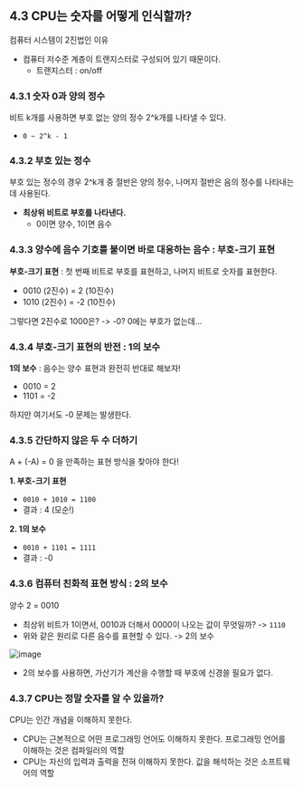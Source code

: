 ## 4.3 CPU는 숫자를 어떻게 인식할까?
컴퓨터 시스템이 2진법인 이유
- 컴퓨터 저수준 계층이 트랜지스터로 구성되어 있기 때문이다.
  - 트랜지스터 : on/off

### 4.3.1 숫자 0과 양의 정수
비트 k개를 사용하면 부호 없는 양의 정수 2^k개를 나타낼 수 있다.
- `0 ~ 2^k - 1`

### 4.3.2 부호 있는 정수
부호 있는 정수의 경우 2^k개 중 절반은 양의 정수, 나머지 절반은 음의 정수를 나타내는 데 사용된다.
- **최상위 비트로 부호를 나타낸다.**
  - 0이면 양수, 1이면 음수


### 4.3.3 양수에 음수 기호를 붙이면 바로 대응하는 음수 : 부호-크기 표현
**부호-크기 표현** : 첫 번째 비트로 부호를 표현하고, 나머지 비트로 숫자를 표현한다.
- 0010 (2진수) = 2 (10진수)
- 1010 (2진수) = -2 (10진수)

그렇다면 2진수로 1000은? -> -0? 0에는 부호가 없는데... 

### 4.3.4 부호-크기 표현의 반전 : 1의 보수
**1의 보수** : 음수는 양수 표현과 완전히 반대로 해보자! 
- 0010 = 2
- 1101 = -2 

하지만 여기서도 -0 문제는 발생한다. 

### 4.3.5 간단하지 않은 두 수 더하기
A + (-A) = 0 을 만족하는 표현 방식을 찾아야 한다!

**1. 부호-크기 표현** 
- `0010 + 1010 = 1100`
- 결과 : 4 (모순!)

**2. 1의 보수**
- `0010 + 1101 = 1111`
- 결과 : -0

### 4.3.6 컴퓨터 친화적 표현 방식 : 2의 보수
양수 2 = 0010
- 최상위 비트가 1이면서, 0010과 더해서 0000이 나오는 값이 무엇일까?
-> `1110` 
- 위와 같은 원리로 다른 음수를 표현할 수 있다. -> 2의 보수

![image](https://blog.kakaocdn.net/dn/bcFlUE/btsznDJgjgM/vFjB7erk1YeP4QS3E6NEP0/img.jpg)

- 2의 보수를 사용하면, 가산기가 계산을 수행할 때 부호에 신경쓸 필요가 없다. 

### 4.3.7 CPU는 정말 숫자를 알 수 있을까?
CPU는 인간 개념을 이해하지 못한다.
- CPU는 근본적으로 어떤 프로그래밍 언어도 이해하지 못한다. 프로그래밍 언어를 이해하는 것은 컴파일러의 역할
- CPU는 자신의 입력과 출력을 전혀 이해하지 못한다. 값을 해석하는 것은 소프트웨어의 역할
